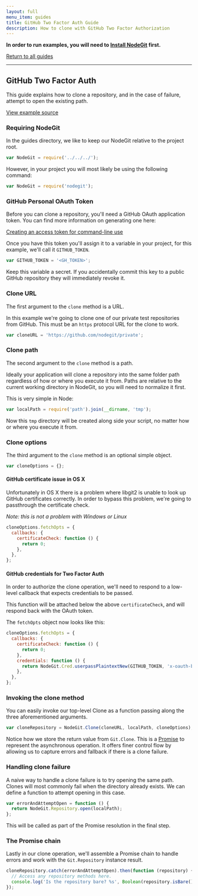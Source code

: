 ```yaml
---
layout: full
menu_item: guides
title: GitHub Two Factor Auth Guide
description: How to clone with GitHub Two Factor Authorization
---
```


**In order to run examples, you will need to [Install NodeGit](../../install)
first.**

[Return to all guides](../../)

---

## GitHub Two Factor Auth

This guide explains how to clone a repository, and in the case of failure,
attempt to open the existing path.

[View example source](index.js)

### Requiring NodeGit

In the guides directory, we like to keep our NodeGit relative to the project
root.

```javascript
var NodeGit = require('../../../');
```

However, in your project you will most likely be using the following command:

```javascript
var NodeGit = require('nodegit');
```

### GitHub Personal OAuth Token

Before you can clone a repository, you'll need a GitHub OAuth application
token. You can find more information on generating one here:

[Creating an access token for command-line use](https://help.github.com/articles/creating-an-access-token-for-command-line-use/)

Once you have this token you'll assign it to a variable in your project, for
this example, we'll call it `GITHUB_TOKEN`.

```javascript
var GITHUB_TOKEN = '<GH_TOKEN>';
```

Keep this variable a secret. If you accidentally commit this key to a public
GitHub repository they will immediately revoke it.

### Clone URL

The first argument to the `clone` method is a URL.

In this example we're going to clone one of our private test repositories from
GitHub. This must be an `https` protocol URL for the clone to work.

```javascript
var cloneURL = 'https://github.com/nodegit/private';
```

### Clone path

The second argument to the `clone` method is a path.

Ideally your application will clone a repository into the same folder path
regardless of how or where you execute it from. Paths are relative to the
current working directory in NodeGit, so you will need to normalize it first.

This is very simple in Node:

```javascript
var localPath = require('path').join(__dirname, 'tmp');
```

Now this `tmp` directory will be created along side your script, no matter how
or where you execute it from.

### Clone options

The third argument to the `clone` method is an optional simple object.

```javascript
var cloneOptions = {};
```

#### GitHub certificate issue in OS X

Unfortunately in OS X there is a problem where libgit2 is unable to look up
GitHub certificates correctly. In order to bypass this problem, we're going
to passthrough the certificate check.

_Note: this is not a problem with Windows or Linux_

```javascript
cloneOptions.fetchOpts = {
  callbacks: {
    certificateCheck: function () {
      return 0;
    },
  },
};
```

#### GitHub credentials for Two Factor Auth

In order to authorize the clone operation, we'll need to respond to a low-level
callback that expects credentials to be passed.

This function will be attached below the above `certificateCheck`, and will
respond back with the OAuth token.

The `fetchOpts` object now looks like this:

```javascript
cloneOptions.fetchOpts = {
  callbacks: {
    certificateCheck: function () {
      return 0;
    },
    credentials: function () {
      return NodeGit.Cred.userpassPlaintextNew(GITHUB_TOKEN, 'x-oauth-basic');
    },
  },
};
```

### Invoking the clone method

You can easily invoke our top-level Clone as a function passing along the three
aforementioned arguments.

```javascript
var cloneRepository = NodeGit.Clone(cloneURL, localPath, cloneOptions);
```

Notice how we store the return value from `Git.Clone`. This is a
[Promise](https://www.promisejs.org/) to represent the asynchronous operation.
It offers finer control flow by allowing us to capture errors and fallback if
there is a clone failure.

### Handling clone failure

A naive way to handle a clone failure is to try opening the same path. Clones
will most commonly fail when the directory already exists. We can define
a function to attempt opening in this case.

```javascript
var errorAndAttemptOpen = function () {
  return NodeGit.Repository.open(localPath);
};
```

This will be called as part of the Promise resolution in the final step.

### The Promise chain

Lastly in our clone operation, we'll assemble a Promise chain to handle errors
and work with the `Git.Repository` instance result.

```javascript
cloneRepository.catch(errorAndAttemptOpen).then(function (repository) {
  // Access any repository methods here.
  console.log('Is the repository bare? %s', Boolean(repository.isBare()));
});
```
